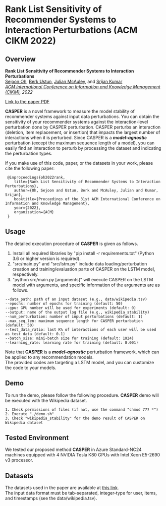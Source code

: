 # Rank List Sensitivity of Recommender Systems to Interaction Perturbations (ACM CIKM 2022)

Overview
---------------
**Rank List Sensitivity of Recommender Systems to Interaction Perturbations**  
[Sejoon Oh](https://sejoonoh.github.io/), [Berk Ustun](https://www.berkustun.com/), [Julian McAuley](https://cseweb.ucsd.edu/~jmcauley/), and [Srijan Kumar](https://www.cc.gatech.edu/~srijan/)  
*[ACM International Conference on Information and Knowledge Management (CIKM)](https://www.cikm2022.org/), 2022*  

[Link to the paper PDF](https://arxiv.org/abs/2201.12686)

**CASPER** is a novel framework to measure the model stability of recommender systems against input data perturbations. You can obtain the sensitivity of your recommender systems against the interaction-level perturbation done by CASPER perturbation. CASPER perturbs an interaction (deletion, item replacement, or insertion) that impacts the largest number of interactions when it is perturbed. Since CASPER is a ***model-agnostic*** perturbation (except the maximum sequence length of a model), you can easily find an interaction to perturb by processing the dataset and indicating the perturbation types.

If you make use of this code, paper, or the datasets in your work, please cite the following paper:
```
 @inproceedings{oh2022rank,
	title={Rank List Sensitivity of Recommender Systems to Interaction Perturbations},
	author={Oh, Sejoon and Ustun, Berk and McAuley, Julian and Kumar, Srijan},
	booktitle={Proceedings of the 31st ACM International Conference on Information and Knowledge Management},
	year={2022},
	organization={ACM}
 }
```

Usage
---------------

The detailed execution procedure of **CASPER** is given as follows.

1) Install all required libraries by "pip install -r requirements.txt" (Python 3.6 or higher version is required).
2) "src/main.py" and "src/lstm.py" include data loading/perturbation creation and training/evaluation parts of CASPER on the LSTM model, respectively. 
3) "python src/main.py [arguments]" will execute CASPER on the LSTM model with arguments, and specific information of the arguments are as follows.

````
--data_path: path of an input dataset (e.g., data/wikipedia.tsv)
--epochs: number of epochs for training (default: 50)
--gpu: GPU number will be used for experiments (default: 0)
--output: name of the output log file (e.g., wikipedia_stability)
--num_perturbation: number of input perturbations (default: 1)
--max_seq_len: maximum sequence length for CASPER perturbation (default: 50)
--test_data_ratio: last K% of interactions of each user will be used as test data (default: 0.1)
--batch_size: mini-batch size for training (default: 1024)
--learning_rate: learning rate for training (default: 0.001)
````

Note that **CASPER** is a ***model-agnostic*** perturbation framework, which can be applied to any recommendation models.  
The provided codes are targeting a LSTM model, and you can customize the code to your models.

Demo
---------------
To run the demo, please follow the following procedure. **CASPER** demo will be executed with the Wikipedia dataset.

	1. Check permissions of files (if not, use the command "chmod 777 *")
	2. Execute "./demo.sh"
	3. Check "wikipedia_stability" for the demo result of CASPER on Wikipedia dataset
  
Tested Environment
---------------
We tested our proposed method **CASPER** in Azure Standard-NC24 machines equipped with 4 NVIDIA Tesla K80 GPUs with Intel Xeon E5-2690 v3 processor.
  
Datasets
---------------
The datasets used in the paper are available at [this link](https://drive.google.com/file/d/1YAyI8Yy-xgU6h4xaWNfnBJwVnufMM85m/view?usp=sharing).  
The input data format must be tab-separated, integer-type for user, items, and timestamps (see the data/wikipedia.tsv).

